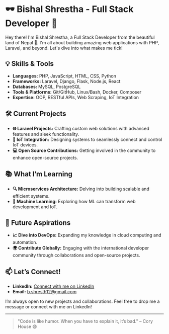 # 🕶️ Bishal Shrestha - Full Stack Developer 🚀

Hey there! I'm Bishal Shrestha, a Full Stack Developer from the beautiful land of Nepal 🌄. I'm all about building amazing web applications with PHP, Laravel, and beyond. Let's dive into what makes me tick!

## 💡 Skills & Tools

- **Languages:** PHP, JavaScript, HTML, CSS, Python
- **Frameworks:** Laravel, Django, Flask, Node.js, React
- **Databases:** MySQL, PostgreSQL
- **Tools & Platforms:** Git/GitHub, Linux/Bash, Docker, Composer
- **Expertise:** OOP, RESTful APIs, Web Scraping, IoT Integration

## 🛠️ Current Projects

- **🌐 Laravel Projects:** Crafting custom web solutions with advanced features and sleek functionality.
- **🔗 IoT Integration:** Designing systems to seamlessly connect and control IoT devices.
- **💻 Open Source Contributions:** Getting involved in the community to enhance open-source projects.

## 📚 What I’m Learning

- **🔍 Microservices Architecture:** Delving into building scalable and efficient systems.
- **🤖 Machine Learning:** Exploring how ML can transform web development and IoT.

## 🚀 Future Aspirations

- **📈 Dive into DevOps:** Expanding my knowledge in cloud computing and automation.
- **🌍 Contribute Globally:** Engaging with the international developer community through collaborations and open-source projects.

## 📫 Let’s Connect!

- **LinkedIn:** [Connect with me on LinkedIn](https://www.linkedin.com/in/bishal-shrestha-852a65262/)
- **Email:** [b.shresth12@gmail.com](mailto:b.shresth12@gmail.com)

I’m always open to new projects and collaborations. Feel free to drop me a message or connect with me on LinkedIn!

---

> "Code is like humor. When you have to explain it, it’s bad." – Cory House 😄


